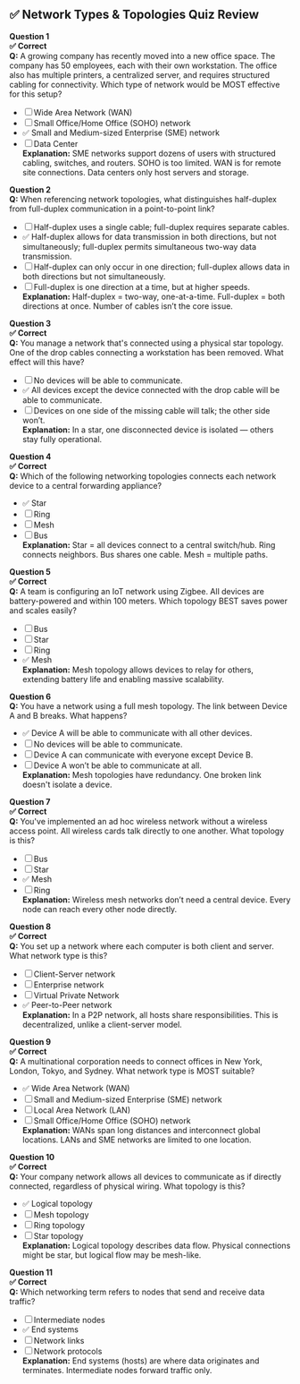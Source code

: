 ## ✅ Network Types & Topologies Quiz Review

**Question 1**  
**✅ Correct**  
**Q:** A growing company has recently moved into a new office space. The company has 50 employees, each with their own workstation. The office also has multiple printers, a centralized server, and requires structured cabling for connectivity. Which type of network would be MOST effective for this setup?  
- ☐ Wide Area Network (WAN)  
- ☐ Small Office/Home Office (SOHO) network  
- ✅ Small and Medium-sized Enterprise (SME) network  
- ☐ Data Center  
**Explanation:** SME networks support dozens of users with structured cabling, switches, and routers. SOHO is too limited. WAN is for remote site connections. Data centers only host servers and storage.

**Question 2**  
**Q:** When referencing network topologies, what distinguishes half-duplex from full-duplex communication in a point-to-point link?  
- ☐ Half-duplex uses a single cable; full-duplex requires separate cables.  
- ✅ Half-duplex allows for data transmission in both directions, but not simultaneously; full-duplex permits simultaneous two-way data transmission.  
- ☐ Half-duplex can only occur in one direction; full-duplex allows data in both directions but not simultaneously.  
- ☐ Full-duplex is one direction at a time, but at higher speeds.  
**Explanation:** Half-duplex = two-way, one-at-a-time. Full-duplex = both directions at once. Number of cables isn’t the core issue.

**Question 3**  
**✅ Correct**  
**Q:** You manage a network that's connected using a physical star topology. One of the drop cables connecting a workstation has been removed. What effect will this have?  
- ☐ No devices will be able to communicate.  
- ✅ All devices except the device connected with the drop cable will be able to communicate.  
- ☐ Devices on one side of the missing cable will talk; the other side won’t.  
**Explanation:** In a star, one disconnected device is isolated — others stay fully operational.

**Question 4**  
**✅ Correct**  
**Q:** Which of the following networking topologies connects each network device to a central forwarding appliance?  
- ✅ Star  
- ☐ Ring  
- ☐ Mesh  
- ☐ Bus  
**Explanation:** Star = all devices connect to a central switch/hub. Ring connects neighbors. Bus shares one cable. Mesh = multiple paths.

**Question 5**  
**✅ Correct**  
**Q:** A team is configuring an IoT network using Zigbee. All devices are battery-powered and within 100 meters. Which topology BEST saves power and scales easily?  
- ☐ Bus  
- ☐ Star  
- ☐ Ring  
- ✅ Mesh  
**Explanation:** Mesh topology allows devices to relay for others, extending battery life and enabling massive scalability.

**Question 6**  
**Q:** You have a network using a full mesh topology. The link between Device A and B breaks. What happens?  
- ✅ Device A will be able to communicate with all other devices.  
- ☐ No devices will be able to communicate.  
- ☐ Device A can communicate with everyone except Device B.  
- ☐ Device A won’t be able to communicate at all.  
**Explanation:** Mesh topologies have redundancy. One broken link doesn't isolate a device.

**Question 7**  
**✅ Correct**  
**Q:** You've implemented an ad hoc wireless network without a wireless access point. All wireless cards talk directly to one another. What topology is this?  
- ☐ Bus  
- ☐ Star  
- ✅ Mesh  
- ☐ Ring  
**Explanation:** Wireless mesh networks don’t need a central device. Every node can reach every other node directly.

**Question 8**  
**✅ Correct**  
**Q:** You set up a network where each computer is both client and server. What network type is this?  
- ☐ Client-Server network  
- ☐ Enterprise network  
- ☐ Virtual Private Network  
- ✅ Peer-to-Peer network  
**Explanation:** In a P2P network, all hosts share responsibilities. This is decentralized, unlike a client-server model.

**Question 9**  
**✅ Correct**  
**Q:** A multinational corporation needs to connect offices in New York, London, Tokyo, and Sydney. What network type is MOST suitable?  
- ✅ Wide Area Network (WAN)  
- ☐ Small and Medium-sized Enterprise (SME) network  
- ☐ Local Area Network (LAN)  
- ☐ Small Office/Home Office (SOHO) network  
**Explanation:** WANs span long distances and interconnect global locations. LANs and SME networks are limited to one location.

**Question 10**  
**✅ Correct**  
**Q:** Your company network allows all devices to communicate as if directly connected, regardless of physical wiring. What topology is this?  
- ✅ Logical topology  
- ☐ Mesh topology  
- ☐ Ring topology  
- ☐ Star topology  
**Explanation:** Logical topology describes data flow. Physical connections might be star, but logical flow may be mesh-like.

**Question 11**  
**✅ Correct**  
**Q:** Which networking term refers to nodes that send and receive data traffic?  
- ☐ Intermediate nodes  
- ✅ End systems  
- ☐ Network links  
- ☐ Network protocols  
**Explanation:** End systems (hosts) are where data originates and terminates. Intermediate nodes forward traffic only.
